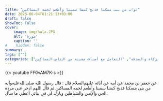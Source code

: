 ```yaml
---
title: "ثواب من بنى مسكنا فذبح كبشا سمينا وأطعم لحمه المساكين"
date: 2023-06-04T01:21:13+03:00
draft: false
ShowToc: False
cover:
    image: img/hala.JPG
    alt: 'صورة'
    caption: ''
#    hidden: false
summary: 
tags: [""]
categories: ["الإنفاق والزكاة والصدقة", "التعامل مع أصناف معينة من الناس-المساكين"]
---
```

{{< youtube FF0vAM7K-s >}}  
 <br>
عن جعفر بن محمد عن أبيه عن آبائه عليهم‌السلام قال : قال رسول الله صلى‌الله‌عليه‌وآله
من بنى مسكنا فذبح كبشا سمينا وأطعم لحمه المساكين ثم قال اللهم ادحر
عني مردة الجن والإنس والشياطين وبارك لي في بنائي أعطي ما سأل.


